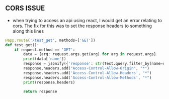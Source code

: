 ## CORS ISSUE

- when trying to access an api using react, I would get an error relating to cors. The fix for this was to 
set the response headers to something along this lines

```python
@app.route('/test_get', methods=['GET'])
def test_get():
    if request.method == 'GET':
        data = {arg: request.args.get(arg) for arg in request.args}
        print(data['name'])
        response = jsonify({'response': str(Test.query.filter_by(name=data['name']).all())})
        response.headers.add("Access-Control-Allow-Origin", "*")
        response.headers.add('Access-Control-Allow-Headers', "*")
        response.headers.add('Access-Control-Allow-Methods', "*")
        print(response.headers)

        return response
```